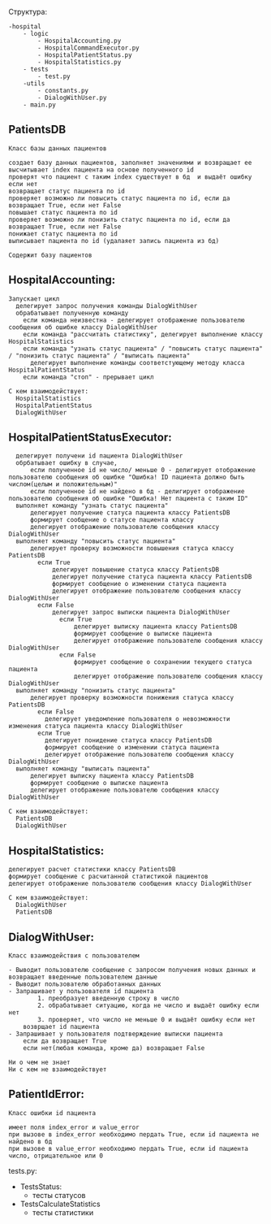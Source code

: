 

Структура:

    -hospital 
        - logic
            - HospitalAccounting.py
            - HospitalCommandExecutor.py
            - HospitalPatientStatus.py
            - HospitalStatistics.py
        - tests
            - test.py
        -utils
            - constants.py
            - DialogWithUser.py
        - main.py

## PatientsDB
    Класс базы данных пациентов
    
    создает базу данных пациентов, заполняет значениями и возвращает ее 
    высчитывает index пациента на основе полученного id 
    проверят что пациент с таким index существует в бд  и выдаёт ошибку если нет 
    возвращает статус пациента по id 
    проверяет возможно ли повысить статус пациента по id, если да возвращает True, если нет False
    повышает статус пациента по id 
    проверяет возможно ли понизить статус пациента по id, если да возвращает True, если нет False
    понижает статус пациента по id 
    выписывает пациента по id (удалаяет запись пациента из бд)
    
    Содержит базу пациентов

## HospitalAccounting:
    Запускает цикл
      делегирует запрос получения команды DialogWithUser
      обрабатывает полученную команду 
        если команда неизвестна - делегирует отображение пользователю сообщения об ошибке классу DialogWithUser 
        если команда "рассчитать статистику", делегирует выполнение классу HospitalStatistics
        если команда "узнать статус пациента" / "повысить статус пациента" / "понизить статус пациента" / "выписать пациента"
          делегирует выполнение команды соответстующему методу класса HospitalPatientStatus
        если команда "стоп" - прерывает цикл

    С кем взаимодействует:
      HospitalStatistics
      HospitalPatientStatus
      DialogWithUser


## HospitalPatientStatusExecutor:
      делегирует получени id пациента DialogWithUser
      обрбатывает ошибку в случае, 
          если полученное id не число/ меньше 0 - делигирует отображение пользователю сообщения об ошибке "Ошибка! ID пациента должно быть числом(целым и положительным)"
          если полученное id не найдено в бд - делигирует отображение пользователю сообщения об ошибке "Ошибка! Нет пациента с таким ID"
      выполняет команду "узнать статус пациента"
          делегирует получение статуса пациента классу PatientsDB
          формирует сообщение о статусе пациента классу
          делегирует отображение пользователю сообщения классу DialogWithUser
      выполняет команду "повысить статус пациента" 
          делегирует проверку возможности повышения статуса классу PatientsDB
            если True
                делегирует повышение статуса классу PatientsDB
                делегирует получение статуса пациента классу PatientsDB
                формирует сообщение о изменении статуса пациента
                делегирует отображение пользователю сообщения классу DialogWithUser 
            если False
                делегирует запрос выписки пациента DialogWithUser
                  если True
                      делегирует выписку пациента классу PatientsDB
                      формирует сообщение о выписке пациента 
                      делегирует отображение пользователю сообщения классу DialogWithUser 
                  если False
                      формирует сообщение о сохранении текущего статуса пациента
                      делегирует отображение пользователю сообщения классу DialogWithUser 
      выполняет команду "понизить статус пациента"
          делегирует проверку возможности понижения статуса классу PatientsDB
            если False
              делегирует уведомление пользователя о невозможности изменения статуса пациента классу DialogWithUser
            если True
              делегирует понидение статуса классу PatientsDB
              формирует сообщение о изменении статуса пациента
              делегирует отображение пользователю сообщения классу DialogWithUser 
      выполняет команду "выписать пациента"
          делегирует выписку пациента классу PatientsDB
          формирует сообщение о выписке пациента 
          делегирует отображение пользователю сообщения классу DialogWithUser 

    С кем взаимодействует:
      PatientsDB
      DialogWithUser


## HospitalStatistics:
 
    делегирует расчет статистики классу PatientsDB
    формирует сообщение с расчитанной статистикой пациентов 
    делегирует отображение пользователю сообщения классу DialogWithUser 

    С кем взаимодействует:
      DialogWithUser
      PatientsDB

## DialogWithUser:

    Класс взаимодействия с пользователем 

    - Выводит пользователю сообщение с запросом получения новых данных и возвращает введенные пользователем данные 
    - Выводит пользователю обработанных данных
    - Запрашивает у пользователя id пациента
            1. преобразует введенную строку в число 
            2. обрабатывает ситуацию, когда не число и выдаёт ошибку если нет 
            3. проверяет, что число не меньше 0 и выдаёт ошибку если нет 
        возврщает id пациента 
    - Запрашивает у пользователя подтверждение выписки пациента 
        если да возвращает True
        если нет(любая команда, кроме да) возвращает False

    Ни о чем не знает 
    Ни с кем не взаимодействует 

## PatientIdError:
    Класс ошибки id пациента 
  
    имеет поля index_error и value_error
    при вызове в index_error необходимо пердать True, если id пациента не найдено в бд 
    при вызове в value_error необходимо пердать True, если id пациента число, отрицательное или 0

tests.py:
- TestsStatus: 
  - тесты статусов
- TestsCalculateStatistics
  - тесты статистики 